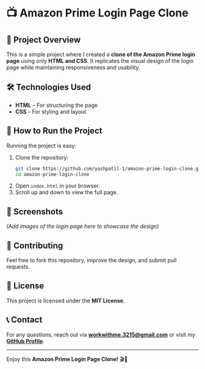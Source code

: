 # 📺 Amazon Prime Login Page Clone

## 📝 Project Overview
This is a simple project where I created a **clone of the Amazon Prime login page** using only **HTML and CSS**. It replicates the visual design of the login page while maintaining responsiveness and usability.

## 🛠️ Technologies Used
- **HTML** – For structuring the page
- **CSS** – For styling and layout

## 🚀 How to Run the Project
Running the project is easy:
1. Clone the repository:
   ```bash
   git clone https://github.com/yashpatil-1/amazon-prime-login-clone.git
   cd amazon-prime-login-clone
   ```
2. Open `index.html` in your browser.
3. Scroll up and down to view the full page.

## 📸 Screenshots
*(Add images of the login page here to showcase the design)*

## 🤝 Contributing
Feel free to fork this repository, improve the design, and submit pull requests.

## 📜 License
This project is licensed under the **MIT License**.

## 📞 Contact
For any questions, reach out via **[workwithme.3215@gmail.com](mailto:workwithme.3215@gmail.com)** or visit my **[GitHub Profile](https://github.com/yashpatil-1)**.

---
Enjoy this **Amazon Prime Login Page Clone!** 🎬🚀
